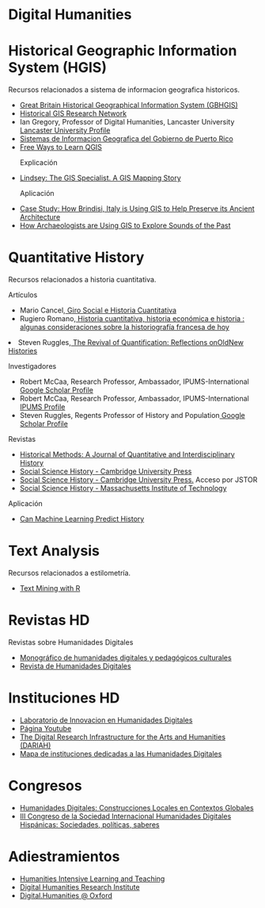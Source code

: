 # Digital Humanities

<h1>Historical Geographic Information System (HGIS)</h1>

<p>Recursos relacionados a sistema de informacion geografica historicos.</p>

<ul>
<li><a href="http://www.gbhgis.org/">Great Britain Historical Geographical Information System (GBHGIS)</a></li>
<li><a href="http://www.hgis.org.uk/">Historical GIS Research Network</a></li>
<li>Ian Gregory, Professor of Digital Humanities, Lancaster University<a href="http://www.lancaster.ac.uk/staff/gregoryi/"> Lancaster University Profile</a></li>
<li><a href="http://www2.pr.gov/agencias/gis/Pages/default.aspx">Sistemas de Informacion Geografica del Gobierno de Puerto Rico</a></li>
<li><a href="https://www.gislounge.com/free-ways-to-learn-qgis/">Free Ways to Learn QGIS</a></li></ul>

<ul>
<p>Explicación</p>
<li><a href="https://www.bolton-menk.com/books/lindsey/Lindsey.html">Lindsey: The GIS Specialist. A GIS Mapping Story</a></li></ul>

<ul>
<p>Aplicación</p>
<li><a href="https://www.gislounge.com/case-study-how-brindisi-italy-is-using-gis-to-help-preserve-its-ancient-architecture/">Case Study: How Brindisi, Italy is Using GIS to Help Preserve its Ancient Architecture</a></li>
<li><a href="https://www.gislounge.com/how-archaeologists-are-using-gis-to-explore-sounds-of-the-past/">How Archaeologists are Using GIS to Explore Sounds of the Past</a></li></ul>

<h1>Quantitative History</h1>

<p>Recursos relacionados a historia cuantitativa.</p>

Artículos
<ul>
<li>Mario Cancel,<a href="https://mariocancel.wordpress.com/2020/05/22/giro-social-e-historia-cuantitativa/"> Giro Social e Historia Cuantitativa</a></li>
 <li>Rugiero Romano,<a href="https://books.openedition.org/cemca/634?lang=en#text"> Historia cuantitativa, historia económica e historia : algunas consideraciones sobre la historiografía francesa de hoy</a></li></ul>
 <li>Steven Ruggles,<a href="http://users.hist.umn.edu/~ruggles/Articles/Ruggles_Revival_of_Quantification.pdf"> The Revival of Quantification: Reflections onOldNew Histories</a></li></ul>


Investigadores
<ul>
<li>Robert McCaa, Research Professor, Ambassador, IPUMS-International<a href="https://scholar.google.com/citations?user=MMXGTRgAAAAJ&hl=es&oi=ao"> Google Scholar Profile</a></li>
<li>Robert McCaa, Research Professor, Ambassador, IPUMS-International<a href="http://users.pop.umn.edu/~rmccaa/"> IPUMS Profile</a></li>
<li>Steven Ruggles, Regents Professor of History and Population<a href="https://scholar.google.com/citations?user=nvIl0pUAAAAJ"> Google Scholar Profile</a></li></ul>

Revistas
<ul>
<li><a href="http://www.tandfonline.com/toc/vhim20/28/1">Historical Methods: A Journal of Quantitative and Interdisciplinary History</a></li>
<li><a href="https://www.cambridge.org/core/journals/social-science-history">Social Science History - Cambridge University Press</a></li>
<li><a href="https://www.jstor.org/journal/socisciehist">Social Science History - Cambridge University Press.</a> Acceso por JSTOR</li>
<li><a href="https://history.mit.edu/social-science-history">Social Science History - Massachusetts Institute of Technology</a></li></ul>

Aplicación
<ul><li><a href="https://www.livemint.com/technology/tech-news/can-machine-learning-predict-history-1560766434902.html">Can Machine Learning Predict History</a></li></ul>

<h1>Text Analysis</h1>

<p>Recursos relacionados a estilometría.</p>

<ul>
<li><a href="https://www.tidytextmining.com/">Text Mining with R</a></li></ul>


<h1>Revistas HD</h1>

<p>Revistas sobre Humanidades Digitales</p>

<ul>
<li><a href="https://www.artyhum.com/monograficos/HD_PC/#p=1">Monográfico de humanidades digitales y pedagógicos culturales</a></li>
<li><a href="http://revistas.uned.es/index.php/RHD/index">Revista de Humanidades Digitales</a></li></ul>



<h1>Instituciones HD</h1>
<ul>
<li><a href="http://linhd.uned.es">Laboratorio de Innovacion en Humanidades Digitales</a></li> <li><a href="https://www.youtube.com/channel/UCzPzY-ibt3Nmd0ceU9iF0yQ/videos">Página Youtube</a></li>
<li><a href="https://www.dariah.eu/">The Digital Research Infrastructure for the Arts and Humanities (DARIAH)</a></li>
<li><a href="https://drive.google.com/open?id=1WsgZplBGmkyXMTh4MGQh3RFWiuKVV1jp&usp=sharing">Mapa de instituciones dedicadas a las Humanidades Digitales</a></li>  
</ul>

<h1>Congresos</h1>
<ul>
<li><a href="https://www.scribd.com/document/398211729/Humanidades-Digitales-Construcciones-Locales-en-Contextos-Globales">Humanidades Digitales: Construcciones Locales en Contextos Globales</a></li>
<li><a href="https://www.scribd.com/document/398211089/III-Congreso-de-la-Sociedad-Internacional-Humanidades-Digitales-Hispanicas-Sociedades-politicas-saberes">III Congreso de la Sociedad Internacional Humanidades Digitales Hispánicas: Sociedades, políticas, saberes</a></li>
</ul>

<h1>Adiestramientos</h1>
<ul>
<li><a href="http://dhtraining.org/hilt/">Humanities Intensive Learning and Teaching</a></li>
<li><a href="http://dhinstitutes.org/">Digital Humanities Research Institute</a></li>  
<li><a href="http://digital.humanities.ox.ac.uk/">Digital.Humanities @ Oxford </a></li>  
</ul>
<!--markdown syntax-->
<!--https://daringfireball.net/projects/markdown/syntax-->
